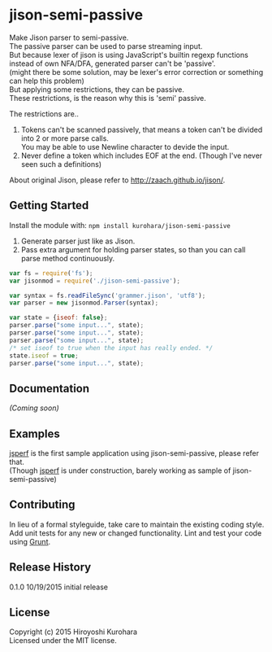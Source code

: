 # jison-semi-passive

Make Jison parser to semi-passive.  
The passive parser can be used to parse streaming input.  
But because lexer of jison is using JavaScript's builtin regexp functions instead of own NFA/DFA, generated parser can't be 'passive'.  
(might there be some solution, may be lexer's error correction or something can help this problem)  
But applying some restrictions, they can be passive.  
These restrictions, is the reason why this is 'semi' passive.  

The restrictions are..

1. Tokens can't be scanned passively, that means a token can't be divided into 2 or more parse calls.  
   You may be able to use Newline character to devide the input.
2. Never define a token which includes EOF at the end.
(Though I've never seen such a definitions)

About original Jison, please refer to http://zaach.github.io/jison/.  

## Getting Started
Install the module with: `npm install kurohara/jison-semi-passive`

1. Generate parser just like as Jison.
2. Pass extra argument for holding parser states, so than you can call parse method continuously.

```javascript
var fs = require('fs');
var jisonmod = require('./jison-semi-passive');

var syntax = fs.readFileSync('grammer.jison', 'utf8');
var parser = new jisonmod.Parser(syntax);

var state = {iseof: false};
parser.parse("some input...", state);
parser.parse("some input...", state);
parser.parse("some input...", state);
/* set iseof to true when the input has really ended. */
state.iseof = true;
parser.parse("some input...", state);
```

## Documentation
_(Coming soon)_

## Examples
[jsperf](https://github.com/kurohara/jsperf.git) is the first sample application using jison-semi-passive, please refer that.  
(Though [jsperf](https://github.com/kurohara/jsperf.git) is under construction, barely working as sample of jison-semi-passive)  
## Contributing
In lieu of a formal styleguide, take care to maintain the existing coding style. Add unit tests for any new or changed functionality. Lint and test your code using [Grunt](http://gruntjs.com/).

## Release History
0.1.0 10/19/2015 initial release

## License
Copyright (c) 2015 Hiroyoshi Kurohara  
Licensed under the MIT license.
